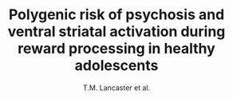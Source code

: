 ---
author: T.M. Lancaster et al.
title: Polygenic risk of psychosis and ventral striatal activation during reward processing in healthy adolescents
journal: JAMA Psychiatry
year: 2016
type: article
doi: 10.1001/jamapsychiatry.2016.1135
---